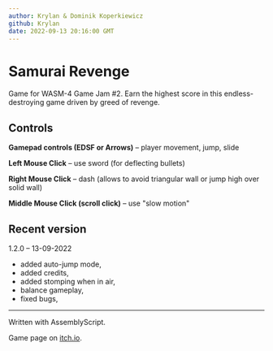 ```yaml
---
author: Krylan & Dominik Koperkiewicz
github: Krylan
date: 2022-09-13 20:16:00 GMT
---
```


# Samurai Revenge

Game for WASM-4 Game Jam #2. Earn the highest score in this endless-destroying game driven by greed of revenge.

## Controls
**Gamepad controls (EDSF or Arrows)** – player movement, jump, slide

**Left Mouse Click** – use sword (for deflecting bullets)

**Right Mouse Click** – dash (allows to avoid triangular wall or jump high over solid wall)

**Middle Mouse Click (scroll click)** – use "slow motion"

## Recent version
1.2.0 – 13-09-2022

- added auto-jump mode,
- added credits,
- added stomping when in air,
- balance gameplay,
- fixed bugs,

----------

Written with AssemblyScript.

Game page on [itch.io](https://krylan.itch.io/samurai-revenge).
